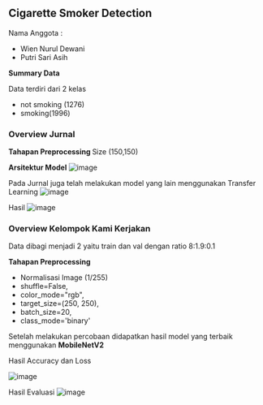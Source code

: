<h2>Cigarette Smoker Detection</h2>

Nama Anggota :
- Wien Nurul Dewani
- Putri Sari Asih


<b>Summary Data </b>

Data terdiri dari 2 kelas 
- not smoking (1276)
- smoking(1996)


<h3><b>Overview Jurnal </b></h3>

<b>Tahapan Preprocessing </b>
Size (150,150)

<b>Arsitektur Model</b>
![image](https://user-images.githubusercontent.com/48399925/144561246-c451f885-12ac-4856-b70d-76827b75e0c4.png)

Pada Jurnal juga telah melakukan model yang lain menggunakan Transfer Learning 
![image](https://user-images.githubusercontent.com/48399925/144561460-2fb469e8-86c3-4465-b22c-d1533214b785.png)

Hasil 
![image](https://user-images.githubusercontent.com/48399925/144561574-220a31ab-13d2-4a19-bb38-5189fa2e8bae.png)


<h3><b>Overview Kelompok Kami Kerjakan </b></h3>

Data dibagi menjadi 2 yaitu train dan val dengan ratio 8:1.9:0.1

<b>Tahapan Preprocessing </b>

- Normalisasi Image (1/255)
- shuffle=False,
- color_mode="rgb",
- target_size=(250, 250), 
- batch_size=20,
- class_mode='binary'



Setelah melakukan percobaan didapatkan hasil model yang terbaik menggunakan <b>MobileNetV2</b>



Hasil Accuracy dan Loss

![image](https://user-images.githubusercontent.com/48399925/146616456-d60f291f-d04b-4285-a273-a4de430014ee.png)


Hasil Evaluasi 
![image](https://user-images.githubusercontent.com/48399925/146616431-ea5c691f-b78b-498d-b005-829efe286b4a.png)









